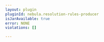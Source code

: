 ```yaml
---
layout: plugin
pluginId: nebula.resolution-rules-producer
isJarAvailable: true
error: NONE
violations: []

---
```

